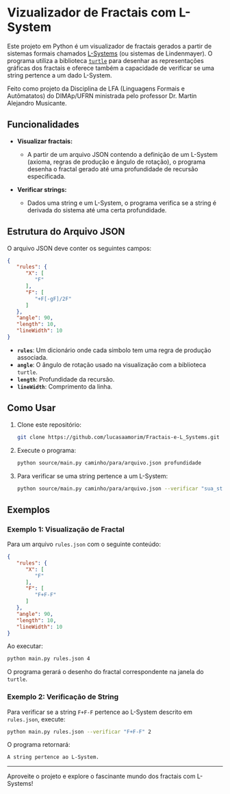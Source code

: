 # Vizualizador de Fractais com L-System

Este projeto em Python é um visualizador de fractais gerados a partir de sistemas formais chamados [L-Systems](https://en.wikipedia.org/wiki/L-system) (ou sistemas de Lindenmayer). O programa utiliza a biblioteca [`turtle`](https://docs.python.org/3/library/turtle.html) para desenhar as representações gráficas dos fractais e oferece também a capacidade de verificar se uma string pertence a um dado L-System.

Feito como projeto da Disciplina de LFA (Linguagens Formais e Autômatatos) do DIMAp/UFRN ministrada pelo professor Dr. Martin Alejandro Musicante.

## Funcionalidades

- **Visualizar fractais:**
  - A partir de um arquivo JSON contendo a definição de um L-System (axioma, regras de produção e ângulo de rotação), o programa desenha o fractal gerado até uma profundidade de recursão especificada.

- **Verificar strings:**
  - Dados uma string e um L-System, o programa verifica se a string é derivada do sistema até uma certa profundidade.

## Estrutura do Arquivo JSON

O arquivo JSON deve conter os seguintes campos:

```json
{
   "rules": {
      "X": [
         "F"
      ],
      "F": [
         "+F[-gF]/2F"
      ]
   },
   "angle": 90,
   "length": 10,
   "lineWidth": 10
}
```

- **`rules`**: Um dicionário onde cada símbolo tem uma regra de produção associada.
- **`angle`**: O ângulo de rotação usado na visualização com a biblioteca `turtle`.
- **`length`**: Profundidade da recursão.
- **`lineWidth`**: Comprimento da linha.
## Como Usar

1. Clone este repositório:
   ```bash
   git clone https://github.com/lucasaamorim/Fractais-e-L_Systems.git
   ```

2. Execute o programa:
   ```bash
   python source/main.py caminho/para/arquivo.json profundidade
   ```

3. Para verificar se uma string pertence a um L-System:
   ```bash
   python source/main.py caminho/para/arquivo.json --verificar "sua_string" profundidade
   ```

## Exemplos

### Exemplo 1: Visualização de Fractal

Para um arquivo `rules.json` com o seguinte conteúdo:

```json
{
   "rules": {
      "X": [
         "F"
      ],
      "F": [
         "F+F-F"
      ]
   },
   "angle": 90,
   "length": 10,
   "lineWidth": 10
}
```

Ao executar:
```bash
python main.py rules.json 4
```
O programa gerará o desenho do fractal correspondente na janela do `turtle`.

### Exemplo 2: Verificação de String

Para verificar se a string `F+F-F` pertence ao L-System descrito em `rules.json`, execute:
```bash
python main.py rules.json --verificar "F+F-F" 2
```

O programa retornará:
```
A string pertence ao L-System.
```


---

Aproveite o projeto e explore o fascinante mundo dos fractais com L-Systems!

